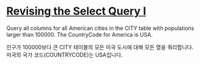 # [Revising the Select Query I](https://www.hackerrank.com/challenges/revising-the-select-query/problem)




Query all columns for all American cities in the CITY table with populations larger than 100000. The CountryCode for America is USA.





인구가 100000보다 큰 CITY 테이블의 모든 미국 도시에 대해 모든 열을 쿼리합니다. 미국의 국가 코드\(COUNTRYCODE\)는 USA입니다.
